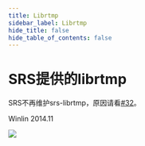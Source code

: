 ```yaml
---
title: Librtmp
sidebar_label: Librtmp
hide_title: false
hide_table_of_contents: false
---
```


# SRS提供的librtmp

SRS不再维护srs-librtmp，原因请看[#32](https://github.com/ossrs/srs-librtmp/issues/32)。

Winlin 2014.11

![](https://ossrs.net/gif/v1/sls.gif?site=ossrs.net&path=/lts/doc/zh/v4/srs-lib-rtmp)


